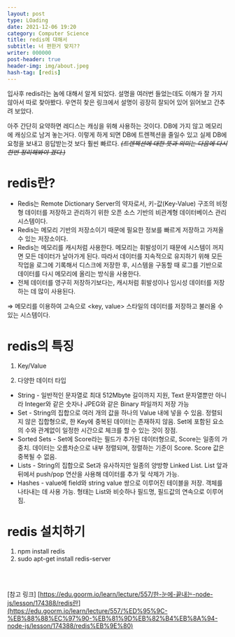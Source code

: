 ```yaml
---
layout: post
type: LOading
date: 2021-12-06 19:20
category: Computer Science
title: redis에 대해서
subtitle: 너 편한거 맞지?? 
writer: 000000
post-header: true
header-img: img/about.jpeg
hash-tag: [redis]
---
```


입사후 redis라는 놈에 대해서 알게 되었다.
설명을 여러번 들었는데도 이해가 잘 가지 않아서 따로 찾아봤다.
우연히 찾은 링크에서 설명이 굉장히 잘되어 있어 읽어보고 간추려 보았다.

아주 간단히 요약하면 레디스는 캐싱을 위해 사용하는 것이다. DB에 가지 않고 메모리에 캐싱으로 남겨 놓는거다. 이렇게 하게 되면 DB에 트렌젝션을 줄일수 있고 실제 DB에 요청을 보내고 응답받는것 보다 훨씬 빠르다.
*~~(트렌젝션에 대한 뜻과 의미는 다음에 다시 한번 정리해봐야 겠다.)~~*

# redis란?

-   Redis는 Remote Dictionary Server의 약자로서, 키-값(Key-Value) 구조의 비정형 데이터를 저장하고 관리하기 위한 오픈 소스 기반의 비관계형 데이터베이스 관리 시스템이다.
-   Redis는 메모리 기반의 저장소이기 때문에 필요한 정보를 빠르게 저장하고 가져올 수 있는 저장소이다.
-   Redis는 메모리를 캐시처럼 사용한다. 메모리는 휘발성이기 때문에 시스템이 꺼지면 모든 데이터가 날아가게 된다. 따라서 데이터를 지속적으로 유지하기 위해 모든 작업을 로그에 기록해서 디스크에 저장한 후, 시스템을 구동할 때 로그를 기반으로 데이터를 다시 메모리에 올리는 방식을 사용한다.
-   전체 데이터를 영구히 저장하기보다는, 캐시처럼 휘발성이나 임시성 데이터를 저장하는 데 많이 사용된다.

⇒ 메모리를 이용하여 고속으로 <key, value> 스타일의 데이터를 저장하고 불러올 수 있는 시스템이다.

# redis의 특징

1.  Key/Value
    
2.  다양한 데이터 타입
    

-   String - 일반적인 문자열로 최대 512Mbyte 길이까지 지원, Text 문자열뿐만 아니라 Integer와 같은 숫자나 JPEG와 같은 Binary 파일까지 저장 가능
-   Set - String의 집합으로 여러 개의 값을 하나의 Value 내에 넣을 수 있음. 정렬되지 않은 집합형으로, 한 Key에 중복된 데이터는 존재하지 않음. Set에 포함된 요소의 수와 관계없이 일정한 시간으로 체크를 할 수 있는 것이 장점.
-   Sorted Sets - Set에 Score라는 필드가 추가된 데이터형으로, Score는 일종의 가중치. 데이터는 오름차순으로 내부 정렬되며, 정렬하는 기준이 Score. Score 값은 중복될 수 없음.
-   Lists - String의 집합으로 Set과 유사하지만 일종의 양방향 Linked List. List 앞과 뒤에서 push/pop 연산을 사용해 데이터를 추가 및 삭제가 가능.
-   Hashes - value에 field와 string value 쌍으로 이루어진 테이블을 저장. 객체를 나타내는 데 사용 가능. 형태는 List와 비슷하나 필드명, 필드값의 연속으로 이루어짐.

# redis 설치하기

1.  npm install redis
2.  sudo apt-get install redis-server
<br>
<br>




[참고 링크] [](https://edu.goorm.io/learn/lecture/557/%ED%95%9C-%EB%88%88%EC%97%90-%EB%81%9D%EB%82%B4%EB%8A%94-node-js/lesson/174388/redis%EB%9E%80)[https://edu.goorm.io/learn/lecture/557/한-눈에-끝내는-node-js/lesson/174388/redis란](https://edu.goorm.io/learn/lecture/557/%ED%95%9C-%EB%88%88%EC%97%90-%EB%81%9D%EB%82%B4%EB%8A%94-node-js/lesson/174388/redis%EB%9E%80)